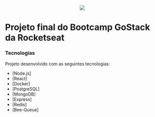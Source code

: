 <h1 align="center">
    <img src="https://raw.githubusercontent.com/Rocketseat/bootcamp-gostack-desafio-02/master/.github/logo.png" >
</h1>

# Projeto final do Bootcamp GoStack da Rocketseat

### Tecnologias

Projeto desenvolvido com as seguintes tecnologias:

- [Node.js]
- [React]
- [Docker]
- [PostgreSQL]
- [MongoDB]
- [Express]
- [Redis]
- [Bee-Queue]
